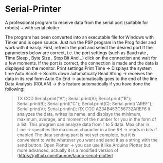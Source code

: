 # Serial-Printer
A professional program to receive data from the serial port (suitable for robots) + with serial plotter 

The program has been converted into an executable file for Windows with Tinker and is open source. Just run the PSP program in the Prog folder and work with it easily.
First, refresh the port and select the desired port
If the parameters below are correct, i.e. the port settings (such as Baud rate , Time Sleep , Byte Size , Stop Bit And...) click on the connection and wait for a few moments. If the port is correct, the connection is made and the data is displayed on the monitor.
Print settings
Print Time -> Displays the system time
Auto Scroll -> Scrolls down automatically
Read String -> receives the data in its real form
Auto Go End -> automatically goes to the end of the line
Data Analysis (ROLAN) -> this feature automatically if you have done the following:
> TX COD
 Serial.print("A");
 Serial.print(A);
 Serial.print("B");
 Serial.print(B);
 Serial.print("C");
 Serial.print(C);
 Serial.print("AREF");
 Serial.print(V);
 Serial.println();
> RX COD
A234B453C56732AREF6
It analyzes the data, writes its name, and displays the minimum, maximum, average, and moment of the number for you in the form of a list. This program can analyze data from 1 to 5 data.
Max char in Line -> specifies the maximum character in a line
RB -> reads in bits if enabled
The data sending part is not yet complete, but it is convenient to write whatever you want and send it as a string with the send button.
Open Plotter -> you can use it like Arduino Plotter but more advanced, actually it is a modified version of (https://github.com/taunoe/tauno-serial-plotter)
